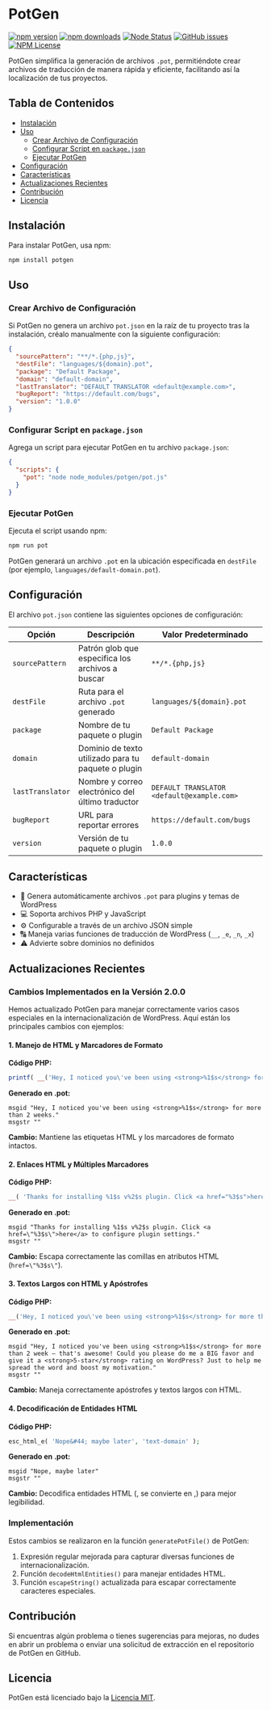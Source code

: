 # PotGen
[![npm version](https://img.shields.io/npm/v/potgen.svg)](https://npmjs.org/package/potgen)
[![npm downloads](https://img.shields.io/npm/dm/potgen.svg)](https://npmjs.org/package/potgen)
[![Node Status](https://github.com/fremmede/potgen/actions/workflows/ci.yml/badge.svg)](https://github.com/fremmede/potgen/actions/workflows/node.js.yml)
[![GitHub issues](https://img.shields.io/github/issues/fremmede/potgen)](https://github.com/fremmede/potgen/issues)
[![NPM License](https://img.shields.io/npm/l/potgen)](https://npmjs.org/package/potgen)

PotGen simplifica la generación de archivos `.pot`, permitiéndote crear archivos de traducción de manera rápida y eficiente, facilitando así la localización de tus proyectos.

## Tabla de Contenidos

- [Instalación](#instalación)
- [Uso](#uso)
  - [Crear Archivo de Configuración](#crear-archivo-de-configuración)
  - [Configurar Script en `package.json`](#configurar-script-en-packagejson)
  - [Ejecutar PotGen](#ejecutar-potgen)
- [Configuración](#configuración)
- [Características](#características)
- [Actualizaciones Recientes](#actualizaciones-recientes)
- [Contribución](#contribución)
- [Licencia](#licencia)

## Instalación

Para instalar PotGen, usa npm:

```bash
npm install potgen
```

## Uso

### Crear Archivo de Configuración

Si PotGen no genera un archivo `pot.json` en la raíz de tu proyecto tras la instalación, créalo manualmente con la siguiente configuración:

```json
{
  "sourcePattern": "**/*.{php,js}",
  "destFile": "languages/${domain}.pot",
  "package": "Default Package",
  "domain": "default-domain",
  "lastTranslator": "DEFAULT TRANSLATOR <default@example.com>",
  "bugReport": "https://default.com/bugs",
  "version": "1.0.0"
}
```

### Configurar Script en `package.json`

Agrega un script para ejecutar PotGen en tu archivo `package.json`:

```json
{
  "scripts": {
    "pot": "node node_modules/potgen/pot.js"
  }
}
```

### Ejecutar PotGen

Ejecuta el script usando npm:

```bash
npm run pot
```

PotGen generará un archivo `.pot` en la ubicación especificada en `destFile` (por ejemplo, `languages/default-domain.pot`).

## Configuración

El archivo `pot.json` contiene las siguientes opciones de configuración:

| Opción            | Descripción                                             | Valor Predeterminado                      |
|-------------------|---------------------------------------------------------|-------------------------------------------|
| `sourcePattern`   | Patrón glob que especifica los archivos a buscar        | `**/*.{php,js}`                           |
| `destFile`        | Ruta para el archivo `.pot` generado                    | `languages/${domain}.pot`                 |
| `package`         | Nombre de tu paquete o plugin                           | `Default Package`                         |
| `domain`          | Dominio de texto utilizado para tu paquete o plugin     | `default-domain`                          |
| `lastTranslator`  | Nombre y correo electrónico del último traductor        | `DEFAULT TRANSLATOR <default@example.com>`|
| `bugReport`       | URL para reportar errores                               | `https://default.com/bugs`                |
| `version`         | Versión de tu paquete o plugin                          | `1.0.0`                                   |

## Características

- 🚀 Genera automáticamente archivos `.pot` para plugins y temas de WordPress
- 💻 Soporta archivos PHP y JavaScript
- ⚙️ Configurable a través de un archivo JSON simple
- 🔠 Maneja varias funciones de traducción de WordPress (`__`, `_e`, `_n`, `_x`)
- ⚠️ Advierte sobre dominios no definidos

## Actualizaciones Recientes

### Cambios Implementados en la Versión 2.0.0

Hemos actualizado PotGen para manejar correctamente varios casos especiales en la internacionalización de WordPress. Aquí están los principales cambios con ejemplos:

#### 1. Manejo de HTML y Marcadores de Formato

**Código PHP:**
```php
printf( __('Hey, I noticed you\'ve been using <strong>%1$s</strong> for more than 2 weeks.', 'text-domain'), 'WC Swift QR Payment' );
```

**Generado en .pot:**
```
msgid "Hey, I noticed you've been using <strong>%1$s</strong> for more than 2 weeks."
msgstr ""
```

**Cambio:** Mantiene las etiquetas HTML y los marcadores de formato intactos.

#### 2. Enlaces HTML y Múltiples Marcadores

**Código PHP:**
```php
__( 'Thanks for installing %1$s v%2$s plugin. Click <a href="%3$s">here</a> to configure plugin settings.', 'text-domain' )
```

**Generado en .pot:**
```
msgid "Thanks for installing %1$s v%2$s plugin. Click <a href=\"%3$s\">here</a> to configure plugin settings."
msgstr ""
```

**Cambio:** Escapa correctamente las comillas en atributos HTML (`href=\"%3$s\"`).

#### 3. Textos Largos con HTML y Apóstrofes

**Código PHP:**
```php
__('Hey, I noticed you\'ve been using <strong>%1$s</strong> for more than 2 week – that's awesome! Could you please do me a BIG favor and give it a <strong>5-star</strong> rating on WordPress? Just to help me spread the word and boost my motivation.', 'text-domain')
```

**Generado en .pot:**
```
msgid "Hey, I noticed you've been using <strong>%1$s</strong> for more than 2 week – that's awesome! Could you please do me a BIG favor and give it a <strong>5-star</strong> rating on WordPress? Just to help me spread the word and boost my motivation."
msgstr ""
```

**Cambio:** Maneja correctamente apóstrofes y textos largos con HTML.

#### 4. Decodificación de Entidades HTML

**Código PHP:**
```php
esc_html_e( 'Nope&#44; maybe later', 'text-domain' );
```

**Generado en .pot:**
```
msgid "Nope, maybe later"
msgstr ""
```

**Cambio:** Decodifica entidades HTML (&#44; se convierte en ,) para mejor legibilidad.

### Implementación

Estos cambios se realizaron en la función `generatePotFile()` de PotGen:

1. Expresión regular mejorada para capturar diversas funciones de internacionalización.
2. Función `decodeHtmlEntities()` para manejar entidades HTML.
3. Función `escapeString()` actualizada para escapar correctamente caracteres especiales.

## Contribución

Si encuentras algún problema o tienes sugerencias para mejoras, no dudes en abrir un problema o enviar una solicitud de extracción en el repositorio de PotGen en GitHub.

## Licencia

PotGen está licenciado bajo la [Licencia MIT](https://opensource.org/licenses/MIT).